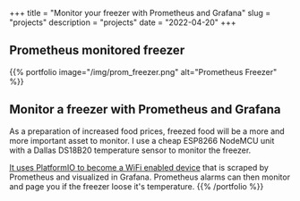 +++
title = "Monitor your freezer with Prometheus and Grafana"
slug = "projects"
description = "projects"
date = "2022-04-20"
+++

## Prometheus monitored freezer

{{% portfolio image="/img/prom_freezer.png" alt="Prometheus Freezer" %}}

## Monitor a freezer with Prometheus and Grafana

As a preparation of increased food prices, freezed food will be a more and more important asset to monitor.
I use a cheap ESP8266 NodeMCU unit with a Dallas DS18B20 temperature sensor to monitor the freezer.

[It uses PlatformIO to become a WiFi enabled device](https://github.com/silverfisk/esp8266_prometheus_exporter_for_ds18b20_temperature_sensors) that is scraped by Prometheus and visualized in Grafana. Prometheus alarms can then monitor and page you if the freezer loose it's temperature.
{{% /portfolio %}}


